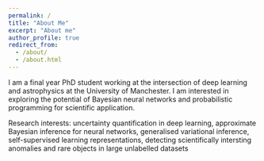 ```yaml
---
permalink: /
title: "About Me"
excerpt: "About me"
author_profile: true
redirect_from: 
  - /about/
  - /about.html
---
```


I am a final year PhD student working at the intersection of deep learning and astrophysics at the University of Manchester. I am interested in exploring the potential of Bayesian neural networks and probabilistic programming for scientific application.

Research interests: uncertainty quantification in deep learning, approximate Bayesian inference for neural networks, generalised variational inference, self-supervised learning representations, detecting scientifically intersting anomalies and rare objects in large unlabelled datasets

<!-- Previously I completed a Masters by Research in Astronomy and Astrophysics at the University of Manchester and Bachelors of Technology in Electronics and Communications Engineering from Guru Gobind Singh Indraprastha Univeristy in India. -->


<!-- This is the front page of a website that is powered by the [academicpages template](https://github.com/academicpages/academicpages.github.io) and hosted on GitHub pages. 

A data-driven personal website
======



Getting started  #big heading
======
1. Register 
1. Fork 

Site-wide configuration #small heading
------ 
The main configuration file for the site is in the yml file to remove them from the header. 

Create content & metadata
------
For site content, there is one markdown file for 

Example: editing a markdown file for a talk
![Editing a markdown file for a talk](/images/editing-talk.png)-->


